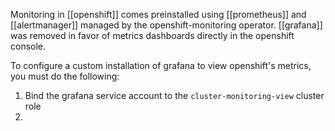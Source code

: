 Monitoring in [[openshift]] comes preinstalled using [[prometheus]] and [[alertmanager]] managed by the openshift-monitoring operator. [[grafana]] was removed in favor of metrics dashboards directly in the openshift console.

To configure a custom installation of grafana to view openshift's metrics, you must do the following:

1. Bind the grafana service account to the `cluster-monitoring-view` cluster role
2. 